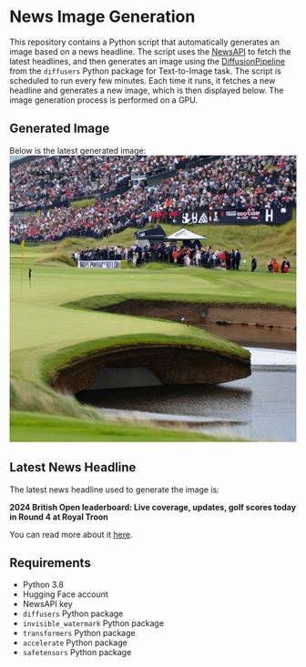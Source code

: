 # News Image Generation
This repository contains a Python script that automatically generates an image based on a news headline. The script uses the [NewsAPI](https://newsapi.org/) to fetch the latest headlines, and then generates an image using the [DiffusionPipeline](https://github.com/huggingface/diffusers) from the `diffusers` Python package for Text-to-Image task.
The script is scheduled to run every few minutes. Each time it runs, it fetches a new headline and generates a new image, which is then displayed below. The image generation process is performed on a GPU.

## Generated Image
Below is the latest generated image:
![Generated Image](image.png)

## Latest News Headline
The latest news headline used to generate the image is:

**2024 British Open leaderboard: Live coverage, updates, golf scores today in Round 4 at Royal Troon**

You can read more about it [here](https://news.google.com/rss/articles/CBMiiQFodHRwczovL3d3dy5jYnNzcG9ydHMuY29tL2dvbGYvbmV3cy8yMDI0LWJyaXRpc2gtb3Blbi1sZWFkZXJib2FyZC1saXZlLWNvdmVyYWdlLXVwZGF0ZXMtZ29sZi1zY29yZXMtdG9kYXktaW4tcm91bmQtNC1hdC1yb3lhbC10cm9vbi9saXZlL9IBjQFodHRwczovL3d3dy5jYnNzcG9ydHMuY29tL2dvbGYvbmV3cy8yMDI0LWJyaXRpc2gtb3Blbi1sZWFkZXJib2FyZC1saXZlLWNvdmVyYWdlLXVwZGF0ZXMtZ29sZi1zY29yZXMtdG9kYXktaW4tcm91bmQtNC1hdC1yb3lhbC10cm9vbi9saXZlL2FtcC8?oc=5).

## Requirements
- Python 3.8
- Hugging Face account
- NewsAPI key
- `diffusers` Python package
- `invisible_watermark` Python package
- `transformers` Python package
- `accelerate` Python package
- `safetensors` Python package

